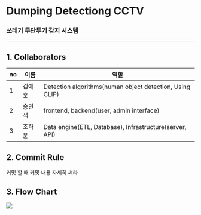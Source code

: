 # Dumping Detectiong CCTV
 ### 쓰레기 무단투기 감지 시스템

---

## 1. Collaborators

|no|이름|역할|
|---|---|---|
|1|김예훈|Detection algorithms(human object detection, Using CLIP) |
|2|송민석|frontend, backend(user, admin interface)|
|3|조하운|Data engine(ETL, Database), Infrastructure(server, API)|

## 2. Commit Rule

커밋 할 때 커밋 내용 자세히 써라

## 3. Flow Chart

 ![](https://velog.velcdn.com/images/johaun12/post/4392cc7b-8cce-4090-8cd0-1d0c664bbb0c/image.png)
